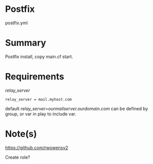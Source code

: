 Postfix
=======

postfix.yml

Summary
=======

Postfix install, copy main.cf start.

Requirements
============

 *relay_server* 

	relay_server = mail.myhost.com

default *relay_server=ourmailserver.ourdomain.com* can be defined by group, or var in play to include
var.


Note(s)
=======
https://github.com/rwowensv2

Create role?
